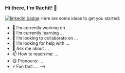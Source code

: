 ### Hi there, I'm [Rachit!](https://github.com/webdevrachit) 👋

[![linkedin badge](https://img.shields.io/badge/rachit-tandon12?style=flat&logo=linkedin)](https://www.linkedin.com/in/rachit-tandon12)
Here are some ideas to get you started:

- 🔭 I’m currently working on ...
- 🌱 I’m currently learning ...
- 👯 I’m looking to collaborate on ...
- 🤔 I’m looking for help with ...
- 💬 Ask me about ...
- 📫 How to reach me: ...
- 😄 Pronouns: ...
- ⚡ Fun fact: ...
-->
